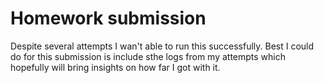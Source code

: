 # Homework submission
Despite several attempts I wan't able to run this successfully. Best I could do for this submission is include sthe logs from my attempts which hopefully will bring insights on how far I got with it.  